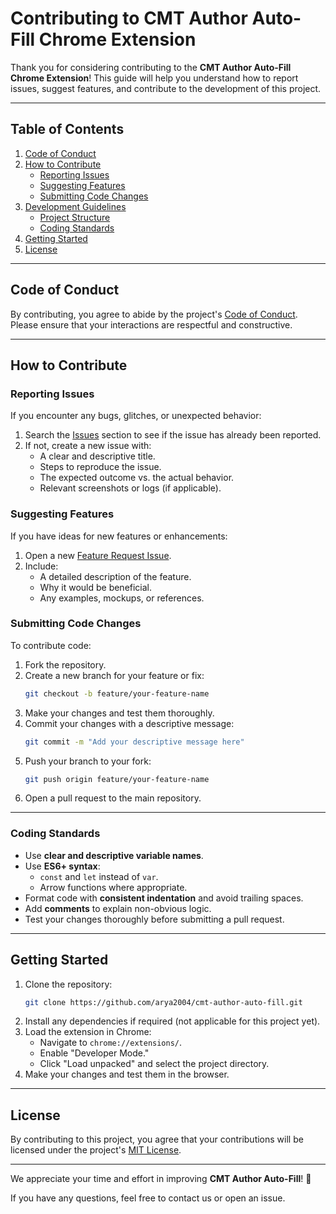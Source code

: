 # Contributing to CMT Author Auto-Fill Chrome Extension

Thank you for considering contributing to the **CMT Author Auto-Fill Chrome Extension**! This guide will help you understand how to report issues, suggest features, and contribute to the development of this project.

---

## **Table of Contents**

1. [Code of Conduct](#code-of-conduct)
2. [How to Contribute](#how-to-contribute)
    - [Reporting Issues](#reporting-issues)
    - [Suggesting Features](#suggesting-features)
    - [Submitting Code Changes](#submitting-code-changes)
3. [Development Guidelines](#development-guidelines)
    - [Project Structure](#project-structure)
    - [Coding Standards](#coding-standards)
4. [Getting Started](#getting-started)
5. [License](#license)

---

## **Code of Conduct**

By contributing, you agree to abide by the project's [Code of Conduct](CODE_OF_CONDUCT.md). Please ensure that your interactions are respectful and constructive.

---

## **How to Contribute**

### **Reporting Issues**
If you encounter any bugs, glitches, or unexpected behavior:
1. Search the [Issues](https://github.com/your-username/cmt-author-auto-fill/issues) section to see if the issue has already been reported.
2. If not, create a new issue with:
    - A clear and descriptive title.
    - Steps to reproduce the issue.
    - The expected outcome vs. the actual behavior.
    - Relevant screenshots or logs (if applicable).

### **Suggesting Features**
If you have ideas for new features or enhancements:
1. Open a new [Feature Request Issue](https://github.com/your-username/cmt-author-auto-fill/issues/new).
2. Include:
    - A detailed description of the feature.
    - Why it would be beneficial.
    - Any examples, mockups, or references.

### **Submitting Code Changes**
To contribute code:
1. Fork the repository.
2. Create a new branch for your feature or fix:
    ```bash
    git checkout -b feature/your-feature-name
    ```
3. Make your changes and test them thoroughly.
4. Commit your changes with a descriptive message:
    ```bash
    git commit -m "Add your descriptive message here"
    ```
5. Push your branch to your fork:
    ```bash
    git push origin feature/your-feature-name
    ```
6. Open a pull request to the main repository.

---


### **Coding Standards**
- Use **clear and descriptive variable names**.
- Use **ES6+ syntax**:
    - `const` and `let` instead of `var`.
    - Arrow functions where appropriate.
- Format code with **consistent indentation** and avoid trailing spaces.
- Add **comments** to explain non-obvious logic.
- Test your changes thoroughly before submitting a pull request.

---

## **Getting Started**

1. Clone the repository:
    ```bash
    git clone https://github.com/arya2004/cmt-author-auto-fill.git
    ```
2. Install any dependencies if required (not applicable for this project yet).
3. Load the extension in Chrome:
    - Navigate to `chrome://extensions/`.
    - Enable "Developer Mode."
    - Click "Load unpacked" and select the project directory.
4. Make your changes and test them in the browser.

---

## **License**

By contributing to this project, you agree that your contributions will be licensed under the project's [MIT License](LICENSE).

---

We appreciate your time and effort in improving **CMT Author Auto-Fill**! 🚀

If you have any questions, feel free to contact us or open an issue.

